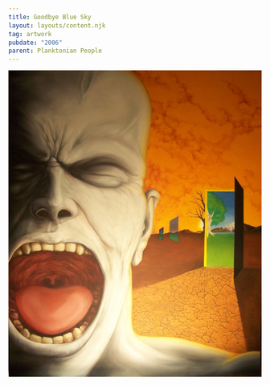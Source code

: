 ```yaml
---
title: Goodbye Blue Sky
layout: layouts/content.njk
tag: artwork
pubdate: "2006"
parent: Planktonian People
---
```

![Goodbye Blue Sky, 2006, Oil and acrylic on canvas](/static/img/goodbye-blue-sky-2006-oil-and-acrylic-on-canvas-.jpg)
